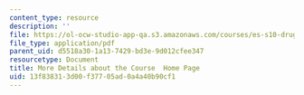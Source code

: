 ```yaml
---
content_type: resource
description: ''
file: https://ol-ocw-studio-app-qa.s3.amazonaws.com/courses/es-s10-drugs-and-the-brain-spring-2013/13f838313d00f37705ad0a4a40b90cf1_MITES_S10S13_Details.pdf
file_type: application/pdf
parent_uid: d5518a30-1a13-7429-bd3e-9d012cfee347
resourcetype: Document
title: More Details about the Course  Home Page
uid: 13f83831-3d00-f377-05ad-0a4a40b90cf1
---
```

